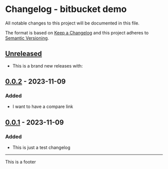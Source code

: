 # Changelog - bitbucket demo
All notable changes to this project will be documented in this file.

The format is based on [Keep a Changelog](https://keepachangelog.com/)
and this project adheres to [Semantic Versioning](https://semver.org/).

## [Unreleased]
- This is a brand new releases with:

## [0.0.2] - 2023-11-09
### Added
- I want to have a compare link

## [0.0.1] - 2023-11-09
### Added
- This is just a test changelog

[Unreleased]: https://bitbucket.org/organization/repo-name/branches/compare/master%0Dv0.0.2
[0.0.2]: https://bitbucket.org/organization/repo-name/branches/compare/v0.0.2%0Dv0.0.1
[0.0.1]: https://bitbucket.org/organization/repo-name/src/v0.0.1

---

This is a footer
